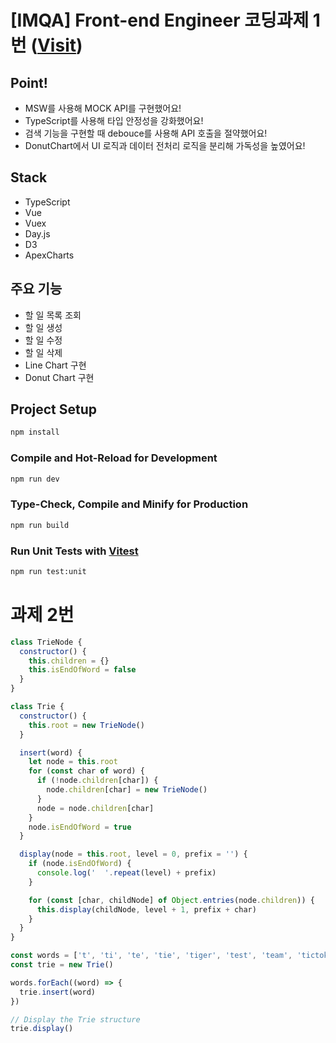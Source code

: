 # [IMQA] Front-end Engineer 코딩과제 1번 ([Visit](https://options-vue-todo.vercel.app/))

## Point!

- MSW를 사용해 MOCK API를 구현했어요!
- TypeScript를 사용해 타입 안정성을 강화했어요!
- 검색 기능을 구현할 때 debouce를 사용해 API 호출을 절약했어요!
- DonutChart에서 UI 로직과 데이터 전처리 로직을 분리해 가독성을 높였어요!

## Stack

- TypeScript
- Vue
- Vuex
- Day.js
- D3
- ApexCharts

## 주요 기능

- 할 일 목록 조회
- 할 일 생성
- 할 일 수정
- 할 일 삭제
- Line Chart 구현
- Donut Chart 구현

## Project Setup

```sh
npm install
```

### Compile and Hot-Reload for Development

```sh
npm run dev
```

### Type-Check, Compile and Minify for Production

```sh
npm run build
```

### Run Unit Tests with [Vitest](https://vitest.dev/)

```sh
npm run test:unit
```

# 과제 2번

```js
class TrieNode {
  constructor() {
    this.children = {}
    this.isEndOfWord = false
  }
}

class Trie {
  constructor() {
    this.root = new TrieNode()
  }

  insert(word) {
    let node = this.root
    for (const char of word) {
      if (!node.children[char]) {
        node.children[char] = new TrieNode()
      }
      node = node.children[char]
    }
    node.isEndOfWord = true
  }

  display(node = this.root, level = 0, prefix = '') {
    if (node.isEndOfWord) {
      console.log('  '.repeat(level) + prefix)
    }

    for (const [char, childNode] of Object.entries(node.children)) {
      this.display(childNode, level + 1, prefix + char)
    }
  }
}

const words = ['t', 'ti', 'te', 'tie', 'tiger', 'test', 'team', 'tictok']
const trie = new Trie()

words.forEach((word) => {
  trie.insert(word)
})

// Display the Trie structure
trie.display()
```

